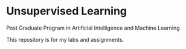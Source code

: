# Unsupervised Learning 

Post Graduate Program in Artificial Intelligence and Machine Learning

This repository is for my labs and assignments.
